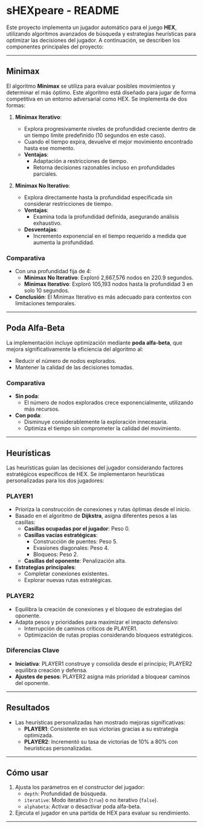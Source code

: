 # sHEXpeare - README

Este proyecto implementa un jugador automático para el juego **HEX**, utilizando algoritmos avanzados de búsqueda y estrategias heurísticas para optimizar las decisiones del jugador. A continuación, se describen los componentes principales del proyecto:

---

## Minimax

El algoritmo **Minimax** se utiliza para evaluar posibles movimientos y determinar el más óptimo. Este algoritmo está diseñado para jugar de forma competitiva en un entorno adversarial como HEX. Se implementa de dos formas:

1. **Minimax Iterativo**:
   - Explora progresivamente niveles de profundidad creciente dentro de un tiempo límite predefinido (10 segundos en este caso).
   - Cuando el tiempo expira, devuelve el mejor movimiento encontrado hasta ese momento.
   - **Ventajas**:
     - Adaptación a restricciones de tiempo.
     - Retorna decisiones razonables incluso en profundidades parciales.

2. **Minimax No Iterativo**:
   - Explora directamente hasta la profundidad especificada sin considerar restricciones de tiempo.
   - **Ventajas**:
     - Examina toda la profundidad definida, asegurando análisis exhaustivo.
   - **Desventajas**:
     - Incremento exponencial en el tiempo requerido a medida que aumenta la profundidad.

### Comparativa
- Con una profundidad fija de 4:
  - **Minimax No Iterativo**: Exploró 2,667,576 nodos en 220.9 segundos.
  - **Minimax Iterativo**: Exploró 105,193 nodos hasta la profundidad 3 en solo 10 segundos.
- **Conclusión**: El Minimax Iterativo es más adecuado para contextos con limitaciones temporales.

---

## Poda Alfa-Beta

La implementación incluye optimización mediante **poda alfa-beta**, que mejora significativamente la eficiencia del algoritmo al:
- Reducir el número de nodos explorados.
- Mantener la calidad de las decisiones tomadas.

### Comparativa
- **Sin poda**:
  - El número de nodos explorados crece exponencialmente, utilizando más recursos.
- **Con poda**:
  - Disminuye considerablemente la exploración innecesaria.
  - Optimiza el tiempo sin comprometer la calidad del movimiento.

---

## Heurísticas

Las heurísticas guían las decisiones del jugador considerando factores estratégicos específicos de HEX. Se implementaron heurísticas personalizadas para los dos jugadores:

### PLAYER1
- Prioriza la construcción de conexiones y rutas óptimas desde el inicio.
- Basado en el algoritmo de **Dijkstra**, asigna diferentes pesos a las casillas:
  - **Casillas ocupadas por el jugador**: Peso 0.
  - **Casillas vacías estratégicas**:
    - Construcción de puentes: Peso 5.
    - Evasiones diagonales: Peso 4.
    - Bloqueos: Peso 2.
  - **Casillas del oponente**: Penalización alta.
- **Estrategias principales**:
  - Completar conexiones existentes.
  - Explorar nuevas rutas estratégicas.

### PLAYER2
- Equilibra la creación de conexiones y el bloqueo de estrategias del oponente.
- Adapta pesos y prioridades para maximizar el impacto defensivo:
  - Interrupción de caminos críticos de PLAYER1.
  - Optimización de rutas propias considerando bloqueos estratégicos.

### Diferencias Clave
- **Iniciativa**: PLAYER1 construye y consolida desde el principio; PLAYER2 equilibra creación y defensa.
- **Ajustes de pesos**: PLAYER2 asigna más prioridad a bloquear caminos del oponente.

---

## Resultados

- Las heurísticas personalizadas han mostrado mejoras significativas:
  - **PLAYER1**: Consistente en sus victorias gracias a su estrategia optimizada.
  - **PLAYER2**: Incrementó su tasa de victorias de 10% a 80% con heurísticas personalizadas.

---

## Cómo usar

1. Ajusta los parámetros en el constructor del jugador:
   - `depth`: Profundidad de búsqueda.
   - `iterative`: Modo iterativo (`true`) o no iterativo (`false`).
   - `alphabeta`: Activar o desactivar poda alfa-beta.
2. Ejecuta el jugador en una partida de HEX para evaluar su rendimiento.

---
